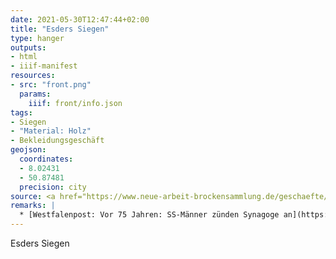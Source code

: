 ```yaml
---
date: 2021-05-30T12:47:44+02:00
title: "Esders Siegen"
type: hanger
outputs:
- html
- iiif-manifest
resources:
- src: "front.png"
  params:
    iiif: front/info.json
tags:
- Siegen
- "Material: Holz"
- Bekleidungsgeschäft
geojson:
  coordinates:
  - 8.02431
  - 50.87481
  precision: city
source: <a href="https://www.neue-arbeit-brockensammlung.de/geschaefte/zweigstelle-kim/">KiM</a>
remarks: |
  * [Westfalenpost: Vor 75 Jahren: SS-Männer zünden Synagoge an](https://www.wp.de/staedte/siegerland/vor-75-jahren-ss-maenner-zuenden-synagoge-an-id8649528.html)
---
```


Esders Siegen
